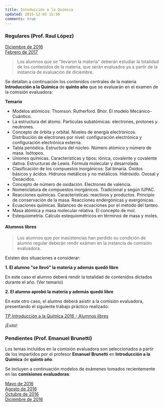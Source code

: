 ```yaml
---
title: Intoducción a la Química
updated: 2015-12-05 15:56
comments: true
---
```


### Regulares (Prof. Raul López)

<i class="fa fa-file-pdf-o" aria-hidden="true"></i>  [Diciembre de 2016](../docs/sanjose/5iqui/lopez/regulares/2016_12_com_eval_int_quimica_5to.pdf)<br />
<i class="fa fa-file-pdf-o" aria-hidden="true"></i>  [Febrero de 2017](../docs/sanjose/5iqui/lopez/regulares/2017_02_23_com_eval_int_quimica.pdf)


> Los alumnos que se "llevaron la materia" deberán estudiar la totalidad de los contenidos de la materia, que serán evaluados ya a partir de la instancia de evaluación de diciembre. 

Se detallan a continuación los contenidos centrales de la materia **Introducción a la Química** de **quinto año** que se evaluarán en el examen de la comisión evaluadora: 

**Temario**

* Modelos atómicos: Thomson. Rutherford. Bhor. El modelo Mecánico-Cuántico. 
* La estructura del átomo. Partículas subatómicas: electrones, protones y neutrones. 
* Concepto de órbita y orbital. Niveles de energía electrónicos. Distribución de electrones por nivel: configuración electrónica y configuración electrónica externa. 
* Tabla periódica. Estructura del núcleo. Número atómico y número de masa. Isótopos.
* Uniones químicas. Características y tipos: iónica, covalente y covalente dativa. Estructuras de Lewis. Fórmula molecular y desarrolada.
* Clasificación de los compuestos inorgánicos: Sal binaria. Óxidos básicos y ácidos. Hidruros metálicos y no metálicos. Hidróxido. Oxosal y Oxoácidos. 
* Concepto de número de oxidación. Electrones de valencia.
* Nomenclatura de compuestos inorgánicos. Tradicional y según IUPAC. 
* Reacciones químicas. Características: reactivos y productos. Principio de conservación de la masa. Reacciones endergónicas y exergónicas.
* Ecuaciones químicas. Balanceo de ecuaciones por el método del tanteo. 
* Masa atómica y masa molecular relativa. El concepto de mol. 
* Estequiometría. Cálculo estequiométricos en términos de masa y moles. 


#### Alumnos libres

>Los alumnos que por inasistencias han perdido su condición de alumno regular deberán rendir exámen en la instancia de comisión evaluadora. 

Existen dos situaciones a considerar: 

**1. El alumno "se llevó" la materia y además quedó libre**

En este caso el alumno deberá rendir la totalidad de contenidos dictados durante el año. (Ver temario)

**2. El alumno aprobó la materia y además quedó libre**

En este otro caso, el alumno deberá asistir a la comisión evaluadora, presentando el siguiente trabajo práctico realizado: 

<i class="fa fa-file-pdf-o" aria-hidden="true"></i>  [TP Introducción a la Química 2016 - Alumnos libres](../docs/sanjose/5iqui/lopez/libres/5_iqca_libres_com_eval.pdf)

¡Éxito!


### Pendientes (Prof. Emanuel Brunetti) 

Los temas incluidos en la comisión evaluadora son seleccionados a partir de los impartidos por el profesor **Emanuel Brunetti** en **Introducción a la Química** de **quinto año**. 

Se incluyen a continuación modelos de exámenes tomados recientemente en las **comisiones evaluadoras**: 

<i class="fa fa-file-pdf-o" aria-hidden="true"></i> [Mayo de 2016](../docs/sanjose/5iqui/brunetti/2016_05_16_com_eva_int_quimica_brunetti.pdf)<br />
<i class="fa fa-file-pdf-o" aria-hidden="true"></i> [Agosto de 2016](../docs/sanjose/5iqui/brunetti/2016_08_01_com_eva_int_quimica_brunetti.pdf)<br />
<i class="fa fa-file-pdf-o" aria-hidden="true"></i> [Octubre de 2016](../docs/sanjose/5iqui/brunetti/2016_10_com_eva_int_quimica_brunetti.pdf)<br />
<i class="fa fa-file-pdf-o" aria-hidden="true"></i> [Diciembre de 2016](../docs/sanjose/5iqui/brunetti/2016_12_06_com_eva_int_quimica_brunetti.pdf)
